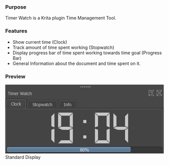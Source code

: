 ### Purpose

Timer Watch is a Krita plugin Time Management Tool.

### Features

* Show current time (Clock)
* Track amount of time spent working (Stopwatch)
* Display progress bar of time spent working towards time goal (Progress Bar)
* General Information about the document and time spent on it.


### Preview
![Picture](https://raw.githubusercontent.com/EyeOdin/timer_watch/master/timer_watch/Previews/timer_watch_preview_clock.png)
Standard Display
